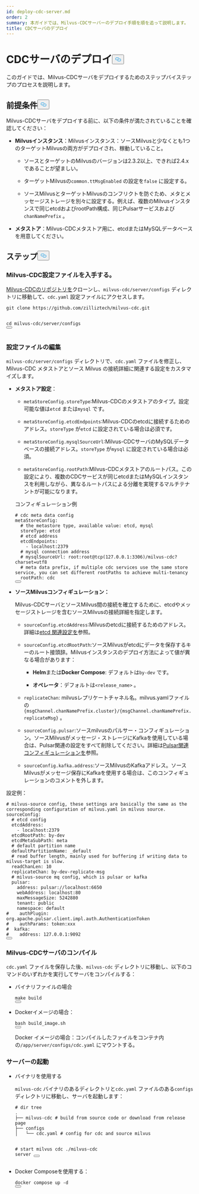 ```yaml
---
id: deploy-cdc-server.md
order: 2
summary: 本ガイドでは、Milvus-CDCサーバーのデプロイ手順を順を追って説明します。
title: CDCサーバのデプロイ
---
```

<h1 id="Deploy-CDC-Server" class="common-anchor-header">CDCサーバのデプロイ<button data-href="#Deploy-CDC-Server" class="anchor-icon" translate="no">
      <svg translate="no"
        aria-hidden="true"
        focusable="false"
        height="20"
        version="1.1"
        viewBox="0 0 16 16"
        width="16"
      >
        <path
          fill="#0092E4"
          fill-rule="evenodd"
          d="M4 9h1v1H4c-1.5 0-3-1.69-3-3.5S2.55 3 4 3h4c1.45 0 3 1.69 3 3.5 0 1.41-.91 2.72-2 3.25V8.59c.58-.45 1-1.27 1-2.09C10 5.22 8.98 4 8 4H4c-.98 0-2 1.22-2 2.5S3 9 4 9zm9-3h-1v1h1c1 0 2 1.22 2 2.5S13.98 12 13 12H9c-.98 0-2-1.22-2-2.5 0-.83.42-1.64 1-2.09V6.25c-1.09.53-2 1.84-2 3.25C6 11.31 7.55 13 9 13h4c1.45 0 3-1.69 3-3.5S14.5 6 13 6z"
        ></path>
      </svg>
    </button></h1><p>このガイドでは、Milvus-CDCサーバをデプロイするためのステップバイステップのプロセスを説明します。</p>
<h2 id="Prerequisites" class="common-anchor-header">前提条件<button data-href="#Prerequisites" class="anchor-icon" translate="no">
      <svg translate="no"
        aria-hidden="true"
        focusable="false"
        height="20"
        version="1.1"
        viewBox="0 0 16 16"
        width="16"
      >
        <path
          fill="#0092E4"
          fill-rule="evenodd"
          d="M4 9h1v1H4c-1.5 0-3-1.69-3-3.5S2.55 3 4 3h4c1.45 0 3 1.69 3 3.5 0 1.41-.91 2.72-2 3.25V8.59c.58-.45 1-1.27 1-2.09C10 5.22 8.98 4 8 4H4c-.98 0-2 1.22-2 2.5S3 9 4 9zm9-3h-1v1h1c1 0 2 1.22 2 2.5S13.98 12 13 12H9c-.98 0-2-1.22-2-2.5 0-.83.42-1.64 1-2.09V6.25c-1.09.53-2 1.84-2 3.25C6 11.31 7.55 13 9 13h4c1.45 0 3-1.69 3-3.5S14.5 6 13 6z"
        ></path>
      </svg>
    </button></h2><p>Milvus-CDCサーバをデプロイする前に、以下の条件が満たされていることを確認してください：</p>
<ul>
<li><p><strong>Milvusインスタンス</strong>：Milvusインスタンス：ソースMilvusと少なくとも1つのターゲットMilvusの両方がデプロイされ、稼動していること。</p>
<ul>
<li><p>ソースとターゲットのMilvusのバージョンは2.3.2以上、できれば2.4.xであることが望ましい。</p></li>
<li><p>ターゲットMilvusの<code translate="no">common.ttMsgEnabled</code> の設定を<code translate="no">false</code> に設定する。</p></li>
<li><p>ソースMilvusとターゲットMilvusのコンフリクトを防ぐため、メタとメッセージストレージを別々に設定する。例えば、複数のMilvusインスタンスで同じetcdおよびrootPath構成、同じPulsarサービスおよび<code translate="no">chanNamePrefix</code> 。</p></li>
</ul></li>
<li><p><strong>メタストア</strong>：Milvus-CDCメタストア用に、etcdまたはMySQLデータベースを用意してください。</p></li>
</ul>
<h2 id="Steps" class="common-anchor-header">ステップ<button data-href="#Steps" class="anchor-icon" translate="no">
      <svg translate="no"
        aria-hidden="true"
        focusable="false"
        height="20"
        version="1.1"
        viewBox="0 0 16 16"
        width="16"
      >
        <path
          fill="#0092E4"
          fill-rule="evenodd"
          d="M4 9h1v1H4c-1.5 0-3-1.69-3-3.5S2.55 3 4 3h4c1.45 0 3 1.69 3 3.5 0 1.41-.91 2.72-2 3.25V8.59c.58-.45 1-1.27 1-2.09C10 5.22 8.98 4 8 4H4c-.98 0-2 1.22-2 2.5S3 9 4 9zm9-3h-1v1h1c1 0 2 1.22 2 2.5S13.98 12 13 12H9c-.98 0-2-1.22-2-2.5 0-.83.42-1.64 1-2.09V6.25c-1.09.53-2 1.84-2 3.25C6 11.31 7.55 13 9 13h4c1.45 0 3-1.69 3-3.5S14.5 6 13 6z"
        ></path>
      </svg>
    </button></h2><h3 id="Obtain-the-Milvus-CDC-config-file" class="common-anchor-header">Milvus-CDC設定ファイルを入手する。</h3><p><a href="https://github.com/zilliztech/milvus-cdc">Milvus-CDCのリポジトリを</a>クローンし、<code translate="no">milvus-cdc/server/configs</code> ディレクトリに移動して、<code translate="no">cdc.yaml</code> 設定ファイルにアクセスします。</p>
<pre><code translate="no" class="language-bash">git <span class="hljs-built_in">clone</span> https://github.com/zilliztech/milvus-cdc.git

<span class="hljs-built_in">cd</span> milvus-cdc/server/configs
<button class="copy-code-btn"></button></code></pre>
<h3 id="Edit-the-config-file" class="common-anchor-header">設定ファイルの編集</h3><p><code translate="no">milvus-cdc/server/configs</code> ディレクトリで、<code translate="no">cdc.yaml</code> ファイルを修正し、Milvus-CDC メタストアとソース Milvus の接続詳細に関連する設定をカスタマイズします。</p>
<ul>
<li><p><strong>メタストア設定</strong>：</p>
<ul>
<li><p><code translate="no">metaStoreConfig.storeType</code>:Milvus-CDCのメタストアのタイプ。設定可能な値は<code translate="no">etcd</code> または<code translate="no">mysql</code> です。</p></li>
<li><p><code translate="no">metaStoreConfig.etcdEndpoints</code>:Milvus-CDCのetcdに接続するためのアドレス。<code translate="no">storeType</code> が<code translate="no">etcd</code> に設定されている場合は必須です。</p></li>
<li><p><code translate="no">metaStoreConfig.mysqlSourceUrl</code>:Milvus-CDCサーバのMySQLデータベースの接続アドレス。<code translate="no">storeType</code> が<code translate="no">mysql</code> に設定されている場合は必須。</p></li>
<li><p><code translate="no">metaStoreConfig.rootPath</code>:Milvus-CDCメタストアのルートパス。この設定により、複数のCDCサービスが同じetcdまたはMySQLインスタンスを利用しながら、異なるルートパスによる分離を実現するマルチテナントが可能になります。</p></li>
</ul>
<p>コンフィギュレーション例</p>
<pre><code translate="no" class="language-yaml"><span class="hljs-comment"># cdc meta data config</span>
metaStoreConfig:
  <span class="hljs-comment"># the metastore type, available value: etcd, mysql</span>
  storeType: etcd
  <span class="hljs-comment"># etcd address</span>
  etcdEndpoints:
    - localhost:<span class="hljs-number">2379</span>
  <span class="hljs-comment"># mysql connection address</span>
  <span class="hljs-comment"># mysqlSourceUrl: root:root@tcp(127.0.0.1:3306)/milvus-cdc?charset=utf8</span>
  <span class="hljs-comment"># meta data prefix, if multiple cdc services use the same store service, you can set different rootPaths to achieve multi-tenancy</span>
  rootPath: cdc
<button class="copy-code-btn"></button></code></pre></li>
<li><p><strong>ソースMilvusコンフィギュレーション：</strong></p>
<p>Milvus-CDCサーバとソースMilvus間の接続を確立するために、etcdやメッセージストレージを含むソースMilvusの接続詳細を指定します。</p>
<ul>
<li><p><code translate="no">sourceConfig.etcdAddress</code>:Milvusのetcdに接続するためのアドレス。詳細は<a href="https://milvus.io/docs/configure_etcd.md#etcd-related-Configurations">etcd 関連設定を</a>参照。</p></li>
<li><p><code translate="no">sourceConfig.etcdRootPath</code>:ソースMilvusがetcdにデータを保存するキーのルート接頭辞。Milvusインスタンスのデプロイ方法によって値が異なる場合があります：</p>
<ul>
<li><p><strong>Helm</strong>または<strong>Docker Compose</strong>: デフォルトは<code translate="no">by-dev</code> です。</p></li>
<li><p><strong>オペレータ</strong>：デフォルトは<code translate="no">&lt;release_name&gt;</code> 。</p></li>
</ul></li>
<li><p><code translate="no">replicateChan</code>: milvusレプリケートチャネル名。milvus.yamlファイルの<code translate="no">{msgChannel.chanNamePrefix.cluster}/{msgChannel.chanNamePrefix.replicateMsg}</code> 。</p></li>
<li><p><code translate="no">sourceConfig.pulsar</code>:ソースmilvusのパルサー・コンフィギュレーション。ソースMilvusがメッセージ・ストレージにKafkaを使用している場合は、Pulsar関連の設定をすべて削除してください。詳細は<a href="https://milvus.io/docs/configure_pulsar.md">Pulsar関連コンフィギュレーションを</a>参照。</p></li>
<li><p><code translate="no">sourceConfig.kafka.address</code>:ソースMilvusのKafkaアドレス。ソースMilvusがメッセージ保存にKafkaを使用する場合は、このコンフィギュレーションのコメントを外します。</p></li>
</ul></li>
</ul>
<p>設定例：</p>
<pre><code translate="no" class="language-yaml"><span class="hljs-comment"># milvus-source config, these settings are basically the same as the corresponding configuration of milvus.yaml in milvus source.</span>
sourceConfig:
  <span class="hljs-comment"># etcd config</span>
  etcdAddress:
    - localhost:<span class="hljs-number">2379</span>
  etcdRootPath: by-dev
  etcdMetaSubPath: meta
  <span class="hljs-comment"># default partition name</span>
  defaultPartitionName: _default
  <span class="hljs-comment"># read buffer length, mainly used for buffering if writing data to milvus-target is slow.</span>
  readChanLen: <span class="hljs-number">10</span>
  replicateChan: by-dev-replicate-msg
  <span class="hljs-comment"># milvus-source mq config, which is pulsar or kafka</span>
  pulsar:
    address: pulsar://localhost:<span class="hljs-number">6650</span>
    webAddress: localhost:<span class="hljs-number">80</span>
    maxMessageSize: <span class="hljs-number">5242880</span>
    tenant: public
    namespace: default
<span class="hljs-comment">#    authPlugin: org.apache.pulsar.client.impl.auth.AuthenticationToken</span>
<span class="hljs-comment">#    authParams: token:xxx</span>
<span class="hljs-comment">#  kafka:</span>
<span class="hljs-comment">#    address: 127.0.0.1:9092</span>
<button class="copy-code-btn"></button></code></pre>
<h3 id="Compile-the-Milvus-CDC-server" class="common-anchor-header">Milvus-CDCサーバのコンパイル</h3><p><code translate="no">cdc.yaml</code> ファイルを保存した後、<code translate="no">milvus-cdc</code> ディレクトリに移動し、以下のコマンドのいずれかを実行してサーバをコンパイルする：</p>
<ul>
<li><p>バイナリファイルの場合</p>
<pre><code translate="no" class="language-bash"><span class="hljs-built_in">make</span> build
<button class="copy-code-btn"></button></code></pre></li>
<li><p>Dockerイメージの場合：</p>
<pre><code translate="no" class="language-bash">bash build_image.sh
<button class="copy-code-btn"></button></code></pre>
<p>Docker イメージの場合：コンパイルしたファイルをコンテナ内の<code translate="no">/app/server/configs/cdc.yaml</code> にマウントする。</p></li>
</ul>
<h3 id="Start-the-server" class="common-anchor-header">サーバーの起動</h3><ul>
<li><p>バイナリを使用する</p>
<p><code translate="no">milvus-cdc</code> バイナリのあるディレクトリと<code translate="no">cdc.yaml</code> ファイルのある<code translate="no">configs</code> ディレクトリに移動し、サーバを起動します：</p>
<pre><code translate="no" class="language-bash"><span class="hljs-comment"># dir tree</span>
.
├── milvus-cdc <span class="hljs-comment"># build from source code or download from release page</span>
├── configs
│   └── cdc.yaml <span class="hljs-comment"># config for cdc and source milvus</span>

<span class="hljs-comment"># start milvus cdc</span>
./milvus-cdc server
<button class="copy-code-btn"></button></code></pre></li>
<li><p>Docker Composeを使用する：</p>
<pre><code translate="no" class="language-bash">docker compose up -d
<button class="copy-code-btn"></button></code></pre></li>
</ul>
